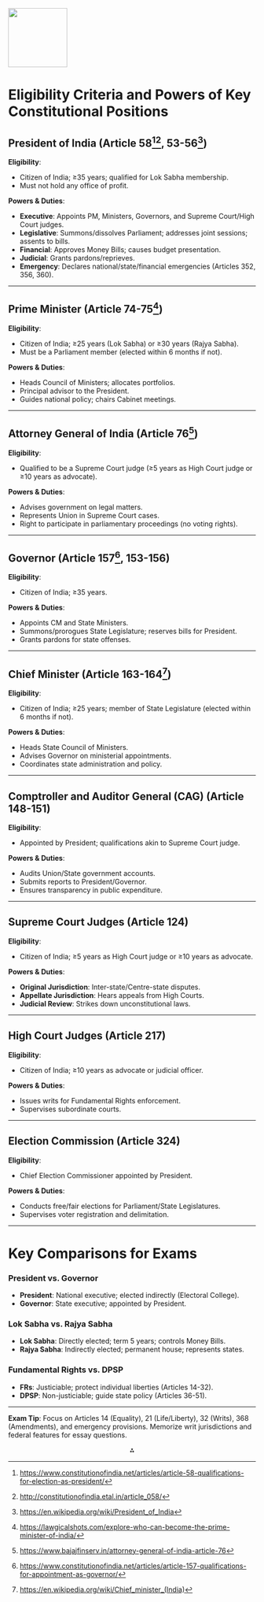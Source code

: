 <img src="https://r2cdn.perplexity.ai/pplx-full-logo-primary-dark%402x.png" class="logo" width="120"/>

# Eligibility Criteria and Powers of Key Constitutional Positions

## President of India (Article 58[^2][^8], 53-56[^10])

**Eligibility**:

- Citizen of India; ≥35 years; qualified for Lok Sabha membership.
- Must not hold any office of profit.

**Powers \& Duties**:

- **Executive**: Appoints PM, Ministers, Governors, and Supreme Court/High Court judges.
- **Legislative**: Summons/dissolves Parliament; addresses joint sessions; assents to bills.
- **Financial**: Approves Money Bills; causes budget presentation.
- **Judicial**: Grants pardons/reprieves.
- **Emergency**: Declares national/state/financial emergencies (Articles 352, 356, 360).

---

## Prime Minister (Article 74-75[^3])

**Eligibility**:

- Citizen of India; ≥25 years (Lok Sabha) or ≥30 years (Rajya Sabha).
- Must be a Parliament member (elected within 6 months if not).

**Powers \& Duties**:

- Heads Council of Ministers; allocates portfolios.
- Principal advisor to the President.
- Guides national policy; chairs Cabinet meetings.

---

## Attorney General of India (Article 76[^4])

**Eligibility**:

- Qualified to be a Supreme Court judge (≥5 years as High Court judge or ≥10 years as advocate).

**Powers \& Duties**:

- Advises government on legal matters.
- Represents Union in Supreme Court cases.
- Right to participate in parliamentary proceedings (no voting rights).

---

## Governor (Article 157[^5], 153-156)

**Eligibility**:

- Citizen of India; ≥35 years.

**Powers \& Duties**:

- Appoints CM and State Ministers.
- Summons/prorogues State Legislature; reserves bills for President.
- Grants pardons for state offenses.

---

## Chief Minister (Article 163-164[^6])

**Eligibility**:

- Citizen of India; ≥25 years; member of State Legislature (elected within 6 months if not).

**Powers \& Duties**:

- Heads State Council of Ministers.
- Advises Governor on ministerial appointments.
- Coordinates state administration and policy.

---

## Comptroller and Auditor General (CAG) (Article 148-151)

**Eligibility**:

- Appointed by President; qualifications akin to Supreme Court judge.

**Powers \& Duties**:

- Audits Union/State government accounts.
- Submits reports to President/Governor.
- Ensures transparency in public expenditure.

---

## Supreme Court Judges (Article 124)

**Eligibility**:

- Citizen of India; ≥5 years as High Court judge or ≥10 years as advocate.

**Powers \& Duties**:

- **Original Jurisdiction**: Inter-state/Centre-state disputes.
- **Appellate Jurisdiction**: Hears appeals from High Courts.
- **Judicial Review**: Strikes down unconstitutional laws.

---

## High Court Judges (Article 217)

**Eligibility**:

- Citizen of India; ≥10 years as advocate or judicial officer.

**Powers \& Duties**:

- Issues writs for Fundamental Rights enforcement.
- Supervises subordinate courts.

---

## Election Commission (Article 324)

**Eligibility**:

- Chief Election Commissioner appointed by President.

**Powers \& Duties**:

- Conducts free/fair elections for Parliament/State Legislatures.
- Supervises voter registration and delimitation.

---

# Key Comparisons for Exams

### President vs. Governor

- **President**: National executive; elected indirectly (Electoral College).
- **Governor**: State executive; appointed by President.


### Lok Sabha vs. Rajya Sabha

- **Lok Sabha**: Directly elected; term 5 years; controls Money Bills.
- **Rajya Sabha**: Indirectly elected; permanent house; represents states.


### Fundamental Rights vs. DPSP

- **FRs**: Justiciable; protect individual liberties (Articles 14-32).
- **DPSP**: Non-justiciable; guide state policy (Articles 36-51).

---

**Exam Tip**: Focus on Articles 14 (Equality), 21 (Life/Liberty), 32 (Writs), 368 (Amendments), and emergency provisions. Memorize writ jurisdictions and federal features for essay questions.

<div style="text-align: center">⁂</div>

[^1]: https://www.semanticscholar.org/paper/a74b90c4f62f107414e99e790169d365a9247954

[^2]: https://www.constitutionofindia.net/articles/article-58-qualifications-for-election-as-president/

[^3]: https://lawgicalshots.com/explore-who-can-become-the-prime-minister-of-india/

[^4]: https://www.bajajfinserv.in/attorney-general-of-india-article-76

[^5]: https://www.constitutionofindia.net/articles/article-157-qualifications-for-appointment-as-governor/

[^6]: https://en.wikipedia.org/wiki/Chief_minister_(India)

[^7]: https://www.semanticscholar.org/paper/e801a4ba2cc1d8c44ae668346efe276532beab28

[^8]: http://constitutionofindia.etal.in/article_058/

[^9]: https://www.semanticscholar.org/paper/38d4c653d680b5fe8fbf8200d805e46767f4426e

[^10]: https://en.wikipedia.org/wiki/President_of_India

[^11]: https://www.semanticscholar.org/paper/f5acf6ec2a503fde8fe57eddeb25b7e8cb8bf48b

[^12]: https://ceoharyana.gov.in/Website/ELECTIONCOMMISSION/Images/cc770de3-95f3-45a0-a55c-713e54f18134.pdf

[^13]: https://pubmed.ncbi.nlm.nih.gov/35766572/

[^14]: https://www.semanticscholar.org/paper/7874e1133e5265cfbd6cf20c80c607edb704d0cb

[^15]: https://www.ncbi.nlm.nih.gov/pmc/articles/PMC8580202/

[^16]: https://www.semanticscholar.org/paper/6c15eda84f89f74e82c59da6c845cbb779930b80

[^17]: https://www.semanticscholar.org/paper/2468d2345ca2372477a841e0aa8d6cbb19cd663f

[^18]: https://www.semanticscholar.org/paper/97c34461bab493436a5c85ea1d8537d05d13d8a5

[^19]: http://arxiv.org/abs/2502.03197

[^20]: https://arxiv.org/pdf/1211.1825.pdf

[^21]: https://constitution.congress.gov/browse/essay/artII-S1-C5-1/ALDE_00013692/

[^22]: https://www.overseasvotefoundation.org/post/who-qualifies-be-us-president

[^23]: https://www.heritage.org/constitution/articles/2/essays/82/presidential-eligibility

[^24]: https://testbook.com/question-answer/a-person-who-is-not-a-member-of-parliament-can-be--653cbb3734b32f7733bd209b

[^25]: https://www.cityandstateny.com/politics/2018/05/you-dont-have-to-be-that-qualified-to-be-attorney-general/178481/

[^26]: https://en.wikipedia.org/wiki/State_Constitution_Gubernatorial_Qualifications_in_the_United_States

[^27]: https://en.wikipedia.org/wiki/Legislation_in_the_United_States_to_enforce_citizenship_requirements_for_presidential_candidates

[^28]: https://knowindia.india.gov.in/profile/the-union/executive.php

[^29]: https://arxiv.org/pdf/1810.06377.pdf

[^30]: http://arxiv.org/pdf/2411.19407.pdf

[^31]: https://arxiv.org/pdf/1811.06739.pdf

[^32]: http://arxiv.org/pdf/1205.3290.pdf

[^33]: http://arxiv.org/pdf/2408.12661.pdf

[^34]: https://pmc.ncbi.nlm.nih.gov/articles/PMC7786873/

[^35]: https://arxiv.org/html/2411.19857v1

[^36]: https://arxiv.org/html/2412.09005v2

[^37]: https://www.law.cornell.edu/constitution-conan/article-2/section-1/clause-5/qualifications-for-the-presidency

[^38]: https://www.usa.gov/requirements-for-presidential-candidates

[^39]: https://www.ncbi.nlm.nih.gov/pmc/articles/PMC10929762/

[^40]: https://www.ncbi.nlm.nih.gov/pmc/articles/PMC10929759/

[^41]: https://www.semanticscholar.org/paper/078009efaf6b8d452f8f7419d63c809f882d7ffd

[^42]: https://pubmed.ncbi.nlm.nih.gov/37396448/

[^43]: https://www.ncbi.nlm.nih.gov/pmc/articles/PMC10096215/

[^44]: https://www.ncbi.nlm.nih.gov/pmc/articles/PMC10096201/

[^45]: https://www.ncbi.nlm.nih.gov/pmc/articles/PMC10104093/

[^46]: https://pubmed.ncbi.nlm.nih.gov/36862335/

[^47]: https://www.ncbi.nlm.nih.gov/pmc/articles/PMC10104091/

[^48]: https://www.ncbi.nlm.nih.gov/pmc/articles/PMC10104084/

[^49]: https://arxiv.org/ftp/arxiv/papers/2212/2212.11124.pdf

[^50]: https://arxiv.org/pdf/2501.01896.pdf

[^51]: https://arxiv.org/pdf/2203.01483.pdf

[^52]: https://www.ceoharyana.gov.in/Website/ELECTIONCOMMISSION/Images/fe7f343d-12bc-45e3-b3af-e6ffadf44be7.pdf

